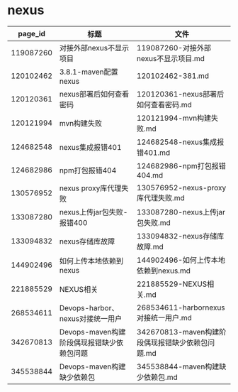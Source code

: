 # nexus

| page_id | 标题 | 文件 |
|---|---|---|
| 119087260 | 对接外部nexus不显示项目 | 119087260-对接外部nexus不显示项目.md |
| 120102462 | 3.8.1-maven配置nexus | 120102462-381.md |
| 120120361 | nexus部署后如何查看密码 | 120120361-nexus部署后如何查看密码.md |
| 120121994 | mvn构建失败 | 120121994-mvn构建失败.md |
| 124682548 | nexus集成报错401 | 124682548-nexus集成报错401.md |
| 124682986 | npm打包报错404 | 124682986-npm打包报错404.md |
| 130576952 | nexus proxy库代理失败 | 130576952-nexus-proxy库代理失败.md |
| 133087280 | nexus上传jar包失败-报错400 | 133087280-nexus上传jar包失败.md |
| 133094832 | nexus存储库故障 | 133094832-nexus存储库故障.md |
| 144902496 | 如何上传本地依赖到nexus | 144902496-如何上传本地依赖到nexus.md |
| 221885529 | NEXUS相关 | 221885529-NEXUS相关.md |
| 268534611 | Devops-harbor、nexus对接统一用户 | 268534611-harbornexus对接统一用户.md |
| 342670813 | Devops-maven构建阶段偶现报错缺少依赖包问题 | 342670813-maven构建阶段偶现报错缺少依赖包问题.md |
| 345538844 | Devops-maven构建缺少依赖包 | 345538844-maven构建缺少依赖包.md |
